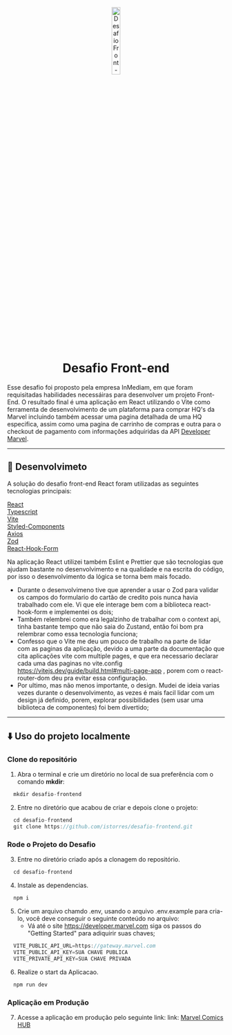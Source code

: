 <div align="center">
  <img alt="Desafio Front-end" title="Desafio Front-end" src="https://garantia.inmediam.com.br//assets/logoInmediamCores-bc0eeaaa.svg" width="20%" />
</div>
<h1 align="center">
    Desafio Front-end
</h1>

Esse desafio foi proposto pela empresa InMediam, em que foram requisitadas habilidades necessáiras para desenvolver um projeto Front-End.
O resultado final é uma aplicação em React utilizando o Vite como ferramenta de desenvolvimento de um plataforma para comprar HQ's da Marvel
incluindo também acessar uma pagina detalhada de uma HQ especifica, assim como uma pagina de carrinho de compras e outra para o checkout de pagamento com informações adquiridas da API  <a href="https://developer.marvel.com">Developer Marvel</a>.

---
## 🚀 Desenvolvimeto

A solução do desafio front-end React foram utilizadas as seguintes tecnologias principais:

[React](https://reactjs.org/)<br>
[Typescript](https://www.typescriptlang.org/)<br>
[Vite](https://vitejs.dev/)<br>
[Styled-Components](https://styled-components.com/)<br>
[Axios](https://axios-http.com/docs/intro/)<br>
[Zod](https://zod.dev/)<br>
[React-Hook-Form](https://react-hook-form.com/)

Na aplicação React utilizei também Eslint e Prettier que são tecnologias que ajudam bastante no desenvolvimento e na qualidade e na escrita do código, por isso o desenvolvimento da lógica se torna bem mais focado.

- Durante o desenvolvimeno tive que aprender a usar o Zod para validar os campos do formulario do cartão de credito pois nunca havia trabalhado com ele. Vi que ele interage bem com a biblioteca react-hook-form e implementei os dois;
- Também relembrei como era legalzinho de trabalhar com o context api, tinha bastante tempo que não saia do Zustand, então foi bom pra relembrar como essa tecnologia funciona;
- Confesso que o Vite me deu um pouco de trabalho na parte de lidar com as paginas da aplicação, devido a uma parte da documentação que cita aplicações vite com multiple pages, e que era necessario declarar cada uma das paginas no vite.config https://vitejs.dev/guide/build.html#multi-page-app , porem com o react-router-dom deu pra evitar essa configuração.
- Por ultimo, mas não menos importante, o design. Mudei de ideia varias vezes durante o desenvolvimento, as vezes é mais facil lidar com um design já definido, porem, explorar possibilidades (sem usar uma biblioteca de componentes) foi bem divertido;
---

## ⬇️ Uso do projeto localmente

### Clone do repositório

1. Abra o terminal e crie um diretório no local de sua preferência com o comando **mkdir**:

```javascript
  mkdir desafio-frontend
```

2. Entre no diretório que acabou de criar e depois clone o projeto:

```javascript
  cd desafio-frontend
  git clone https://github.com/istorres/desafio-frontend.git
```

### Rode o Projeto do Desafio

3. Entre no diretório criado após a clonagem do repositório.

```javascript
  cd desafio-frontend
```

4. Instale as dependencias.

```javascript
  npm i
```

5. Crie um arquivo chamdo .env, usando o arquivo .env.example para cria-lo, você deve conseguir o seguinte conteúdo no arquivo:
   - Vá até o site https://developer.marvel.com siga os passos do "Getting Started" para adiquirir suas chaves;

```javascript
  VITE_PUBLIC_API_URL=https://gateway.marvel.com
  VITE_PUBLIC_API_KEY=SUA CHAVE PUBLICA
  VITE_PRIVATE_API_KEY=SUA CHAVE PRIVADA
```

6. Realize o start da Aplicacao.

```javascript
  npm run dev
```
### Aplicação em Produção

7. Acesse a aplicação em produção pelo seguinte link:
   link: [Marvel Comics HUB](https://desafio-frontend-pink.vercel.app/)

